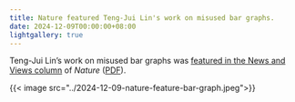 ```yaml
---
title: Nature featured Teng-Jui Lin's work on misused bar graphs.
date: 2024-12-09T00:00:00+08:00
lightgallery: true
---
```


Teng-Jui Lin’s work on misused bar graphs was [featured in the News and Views column](https://doi.org/10.1038/d41586-024-03996-w) of *Nature* ([PDF](2024-12-09-nature-feature-bar-graph.pdf)).

{{< image src="../2024-12-09-nature-feature-bar-graph.jpeg">}}
